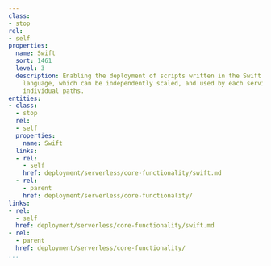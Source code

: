 ```yaml
---
class:
- stop
rel:
- self
properties:
  name: Swift
  sort: 1461
  level: 3
  description: Enabling the deployment of scripts written in the Swift programming
    language, which can be independently scaled, and used by each service, and its
    individual paths.
entities:
- class:
  - stop
  rel:
  - self
  properties:
    name: Swift
  links:
  - rel:
    - self
    href: deployment/serverless/core-functionality/swift.md
  - rel:
    - parent
    href: deployment/serverless/core-functionality/
links:
- rel:
  - self
  href: deployment/serverless/core-functionality/swift.md
- rel:
  - parent
  href: deployment/serverless/core-functionality/
...
```

